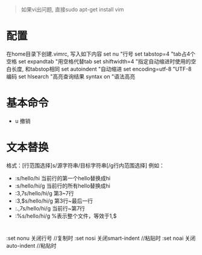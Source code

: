 > 如果vi出问题, 直接sudo apt-get install vim

# 配置
在home目录下创建.vimrc, 写入如下内容
set nu              "行号
set tabstop=4       "tab占4个空格
set expandtab       "用空格代替tab
set shiftwidth=4    "指定自动缩进时使用的空白长度, 和tabstop相同
set autoindent      "自动缩进
set encoding=utf-8  "UTF-8编码
set hlsearch        "高亮查询结果
syntax on           "语法高亮

# 基本命令
- u       撤销

# 文本替换
格式：[行范围选择]s/源字符串/目标字符串[/g行内范围选择]
例如：
- :s/hello/hi         当前行的第一个hello替换成hi
- :s/hello/hi/g       当前行的所有hello替换成hi
- :3,7s/hello/hi/g    第3~7行
- :3,$s/hello/hi/g    第3行~最后一行
- :.,7s/hello/hi/g    当前行~第7行
- :%s/hello/hi/g      %表示整个文件，等效于1,$

#
:set nonu  关闭行号  //复制时
:set nosi  关闭smart-indent  //粘贴时
:set noai  关闭auto-indent   //粘贴时